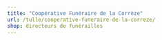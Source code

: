 ```yaml
---
title: "Coopérative Funéraire de la Corrèze"
url: /tulle/cooperative-funeraire-de-la-correze/
shop: directeurs de funérailles
---
```


